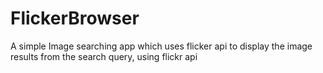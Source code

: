 # FlickerBrowser
A simple Image searching app which uses flicker api to display the image results from the search query, using flickr api
